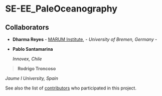 # SE-EE_PaleOceanography

## Collaborators

* **Dharma Reyes** - [MARUM Institute](https://www.marum.de/Dharma-Andrea-Reyes-Macaya.html), - *University of Bremen, Germany* - 

* **Pablo Santamarina**

  *Innovex, Chile*

> **Rodrigo Troncoso**

*Jaume I University, Spain*


See also the list of [contributors](https://github.com/your/project/contributors) who participated in this project.
